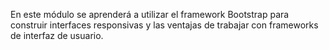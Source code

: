 En este módulo se aprenderá a utilizar el framework Bootstrap para construir interfaces responsivas y las ventajas de trabajar con frameworks de interfaz de usuario.
